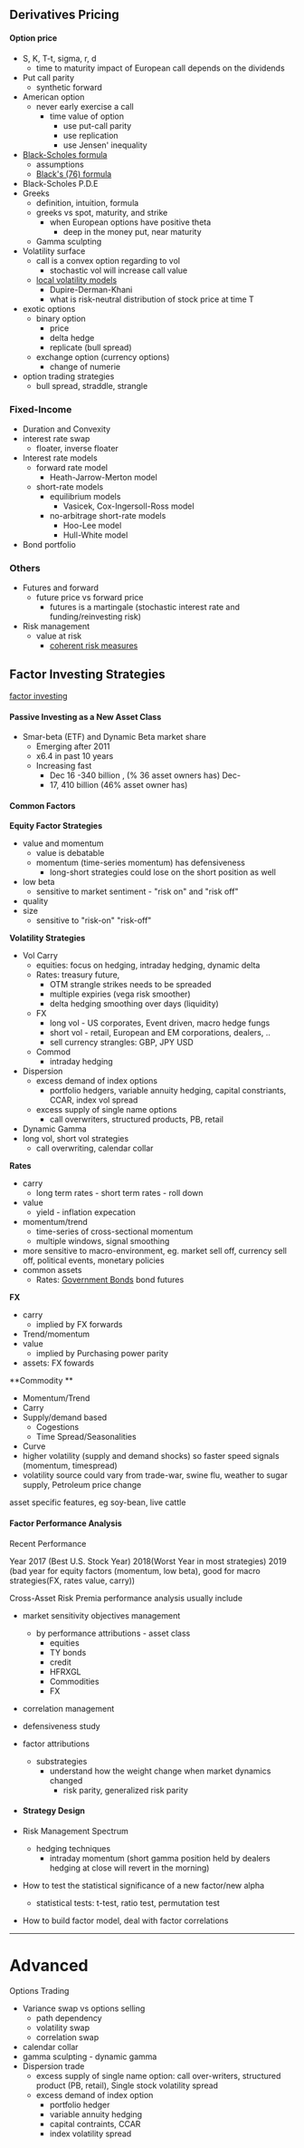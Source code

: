 ## Derivatives Pricing

#### Option price

* S, K, T-t, sigma, r, d
  * time to maturity impact of European call depends on the dividends
* Put call parity
  * synthetic forward
* American option
  * never early exercise a call
    * time value of option
      * use put-call parity
      * use replication
      * use Jensen' inequality
* [Black-Scholes formula](https://en.wikipedia.org/wiki/Black–Scholes_model)
  * assumptions
  * [Black's \(76\) formula](https://en.wikipedia.org/wiki/Black_model)
* Black-Scholes P.D.E
* Greeks
  * definition, intuition, formula
  * greeks vs spot, maturity, and strike
    * when European options have positive theta
      * deep in the money put, near maturity
  * Gamma sculpting
* Volatility surface
  * call is a convex option regarding to vol 
    * stochastic vol will increase call value
  * [local volatility models](https://en.wikipedia.org/wiki/Local_volatility)
    * Dupire-Derman-Khani
    * what is risk-neutral distribution of stock price at time T
* exotic options
  * binary option
    * price
    * delta hedge 
    * replicate \(bull spread\)
  * exchange option \(currency options\)
    * change of numerie
* option trading strategies
  * bull spread, straddle, strangle

### Fixed-Income

* Duration and Convexity
* interest rate swap
  * floater, inverse floater
* Interest rate models
  * forward rate model
    * Heath-Jarrow-Merton model
  * short-rate models
    * equilibrium models
      * Vasicek, Cox-Ingersoll-Ross model
    * no-arbitrage short-rate models
      * Hoo-Lee model
      * Hull-White model
* Bond portfolio

### Others

* Futures and forward
  * future price vs forward price
    * futures is a martingale \(stochastic interest rate and funding/reinvesting risk\)
* Risk management
  * value at risk
    * [coherent risk measures](https://en.wikipedia.org/wiki/Coherent_risk_measure)

## Factor Investing Strategies

[factor investing](https://en.wikipedia.org/wiki/Factor_investing)

#### Passive Investing as a New Asset Class

* Smar-beta \(ETF\) and Dynamic Beta market share
  * Emerging after 2011
  * x6.4 in past 10 years
  * Increasing fast
    * Dec 16 -340 billion , \(% 36 asset owners has\) Dec-
    * 17, 410 billion \(46% asset owner has\)

#### Common Factors

**Equity Factor Strategies**

* value and momentum
  * value is debatable
  * momentum \(time-series momentum\) has defensiveness
    * long-short strategies could lose on the short position as well
* low beta
  * sensitive to market sentiment - "risk on" and "risk off"
* quality
* size
  * sensitive to "risk-on" "risk-off"

**Volatility Strategies**

* Vol Carry
  * equities: focus on hedging, intraday hedging, dynamic delta
  * Rates: treasury future,
    *  OTM strangle strikes needs to be spreaded
    * multiple expiries \(vega risk smoother\) 
    * delta hedging smoothing over days \(liquidity\)
  * FX
    * long vol - US corporates, Event driven, macro hedge fungs
    * short vol - retail, European and EM corporations, dealers, ..
    * sell currency strangles: GBP, JPY USD
  * Commod
    * intraday hedging
* Dispersion
  * excess demand of index options
    * portfolio hedgers, variable annuity hedging, capital constriants, CCAR, index vol spread
  * excess supply of single name options
    * call overwriters, structured products, PB, retail
* Dynamic Gamma
* long vol, short vol strategies
  * call overwriting, calendar collar

**Rates**

* carry
  * long term rates - short term rates - roll down
* value
  * yield - inflation expecation
* momentum/trend
  * time-series of cross-sectional momentum
  * multiple windows, signal smoothing 
* more sensitive to macro-environment, eg. market sell off, currency sell off, political events, monetary policies
* common assets
  * Rates: [Government Bonds](https://en.wikipedia.org/wiki/List_of_government_bonds) bond futures

**FX**

* carry
  * implied by FX forwards
* Trend/momentum
* value
  * implied by Purchasing power parity
* assets: FX fowards

**Commodity **

* Momentum/Trend
* Carry
* Supply/demand based
  * Cogestions
  * Time Spread/Seasonalities
* Curve
* higher volatility \(supply and demand shocks\) so faster speed signals \(momentum, timespread\)
* volatility source could vary from trade-war, swine flu, weather to sugar supply, Petroleum price change

asset specific features, eg soy-bean, live cattle

#### Factor Performance Analysis

Recent Performance

Year 2017 \(Best U.S. Stock Year\) 2018\(Worst Year in most strategies\) 2019 \(bad year for equity factors \(momentum, low beta\), good for macro strategies\(FX, rates value, carry\)\)

Cross-Asset Risk Premia performance analysis usually include

* market sensitivity objectives management
  * by performance attributions - asset class
    * equities
    * TY bonds
    * credit
    * HFRXGL
    * Commodities
    * FX
* correlation management
* defensiveness study
* factor attributions

  * substrategies
    * understand how the weight change when market dynamics changed 
      * risk parity, generalized risk parity 

* #### Strategy Design
* Risk Management Spectrum

  * hedging techniques
    * intraday momentum \(short gamma position held by dealers hedging at close will revert in the morning\)

* How to test the statistical significance of a new factor/new alpha
  * statistical tests: t-test, ratio test, permutation test
* How to build factor model, deal with factor correlations

---

# Advanced

Options Trading

* Variance swap vs options selling
  * path dependency
  * volatility swap
  * correlation swap
* calendar collar
* gamma sculpting - dynamic gamma
* Dispersion trade
  * excess supply of single name option: call over-writers, structured product \(PB, retail\), Single stock volatility spread
  * excess demand of index option
    * portfolio hedger
    * variable annuity hedging
    * capital contraints, CCAR
    * index volatility spread




